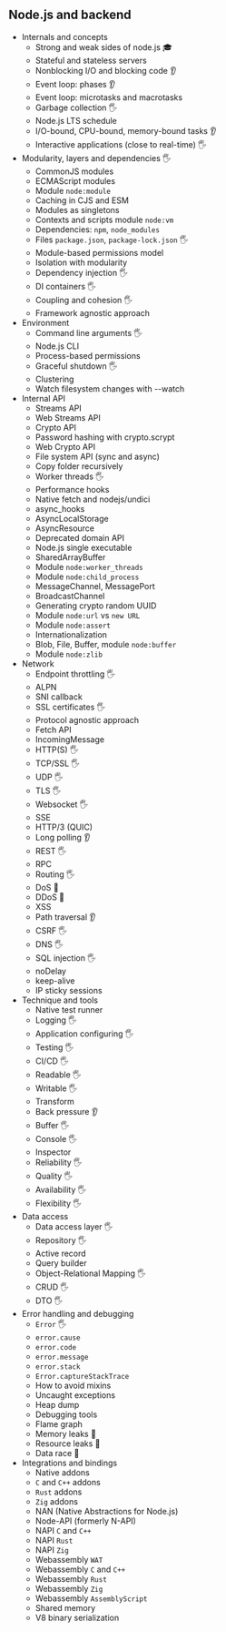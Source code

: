 ## Node.js and backend

- Internals and concepts
  - Strong and weak sides of node.js 🎓
  - Stateful and stateless servers
  - Nonblocking I/O and blocking code 👂
  - Event loop: phases 👂
  - Event loop: microtasks and macrotasks
  - Garbage collection 🖐️
  - Node.js LTS schedule
  - I/O-bound, CPU-bound, memory-bound tasks 👂
  - Interactive applications (close to real-time) 🖐️
- Modularity, layers and dependencies 🖐️
  - CommonJS modules
  - ECMAScript modules
  - Module `node:module`
  - Caching in CJS and ESM
  - Modules as singletons
  - Contexts and scripts module `node:vm`
  - Dependencies: `npm`, `node_modules`
  - Files `package.json`, `package-lock.json` 🖐️
  - Module-based permissions model
  - Isolation with modularity
  - Dependency injection 🖐️
  - DI containers 🖐️
  - Coupling and cohesion 🖐️
  - Framework agnostic approach
- Environment
  - Command line arguments 🖐️
  - Node.js CLI
  - Process-based permissions
  - Graceful shutdown 🖐️
  - Clustering
  - Watch filesystem changes with --watch
- Internal API
  - Streams API
  - Web Streams API
  - Crypto API
  - Password hashing with crypto.scrypt
  - Web Crypto API
  - File system API (sync and async)
  - Copy folder recursively
  - Worker threads 🖐️
  - Performance hooks
  - Native fetch and nodejs/undici
  - async_hooks
  - AsyncLocalStorage
  - AsyncResource
  - Deprecated domain API
  - Node.js single executable
  - SharedArrayBuffer
  - Module `node:worker_threads`
  - Module `node:child_process`
  - MessageChannel, MessagePort
  - BroadcastChannel
  - Generating crypto random UUID
  - Module `node:url` vs `new URL`
  - Module `node:assert`
  - Internationalization
  - Blob, File, Buffer, module `node:buffer`
  - Module `node:zlib`
- Network
  - Endpoint throttling 🖐️
  - ALPN
  - SNI callback
  - SSL certificates 🖐️
  - Protocol agnostic approach
  - Fetch API
  - IncomingMessage
  - HTTP(S) 🖐️
  - TCP/SSL 🖐️
  - UDP 🖐️
  - TLS 🖐️
  - Websocket 🖐️
  - SSE
  - HTTP/3 (QUIC)
  - Long polling 👂
  - REST 🖐️
  - RPC
  - Routing 🖐️
  - DoS  🙋
  - DDoS  🙋
  - XSS
  - Path traversal 👂
  - CSRF 🖐️
  - DNS 🖐️
  - SQL injection 🖐️
  - noDelay
  - keep-alive
  - IP sticky sessions
- Technique and tools
  - Native test runner
  - Logging 🖐️
  - Application configuring 🖐️
  - Testing 🖐️
  - CI/CD 🖐️
  - Readable 🖐️
  - Writable 🖐️
  - Transform
  - Back pressure 👂
  - Buffer 🖐️
  - Console 🖐️
  - Inspector
  - Reliability 🖐️
  - Quality 🖐️
  - Availability 🖐️
  - Flexibility 🖐️
- Data access
  - Data access layer 🖐️
  - Repository 🖐️
  - Active record
  - Query builder
  - Object-Relational Mapping 🖐️
  - CRUD 🖐️
  - DTO 🖐️
- Error handling and debugging
  - `Error` 🖐️
  - `error.cause`
  - `error.code`
  - `error.message`
  - `error.stack`
  - `Error.captureStackTrace`
  - How to avoid mixins
  - Uncaught exceptions
  - Heap dump
  - Debugging tools
  - Flame graph
  - Memory leaks 🙋
  - Resource leaks 🙋
  - Data race 🙋
- Integrations and bindings
  - Native addons
  - `C` and `C++` addons
  - `Rust` addons
  - `Zig` addons
  - NAN (Native Abstractions for Node.js)
  - Node-API (formerly N-API)
  - NAPI `C` and `C++`
  - NAPI `Rust`
  - NAPI `Zig`
  - Webassembly `WAT`
  - Webassembly `C` and `C++`
  - Webassembly `Rust`
  - Webassembly `Zig`
  - Webassembly `AssemblyScript`
  - Shared memory
  - V8 binary serialization
